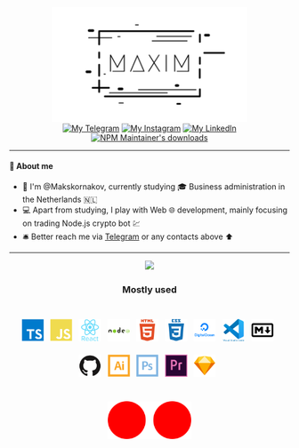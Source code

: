 <div id="header" align="center">
  <a href="https://darkforce.nl"><img src="./src/logoAnimated.svg" width="350"/></a>
</div>
<div align="center">
<a href="https://t.me/makskornakov">
  <img src="https://img.shields.io/static/v1?label=&message=Telegram&color=blue&?style=for-the-badge&logo=telegram" alt="My Telegram"/></a>
<a href="https://instagram.com/makskornakov">
<img src="https://img.shields.io/static/v1?label=&message=Instagram&color=blueviolet&?style=for-the-badge&logo=instagram" alt="My Instagram"/></a>
<a href="">
<img src="https://img.shields.io/static/v1?label=&message=LinkedIn&color=informational&?style=for-the-badge&logo=LinkedIn" alt="My LinkedIn"/></a>
</div>
<div align="center">
<a href="https://www.npmjs.com/~makskornakov"><img alt="NPM Maintainer's downloads" src="https://img.shields.io/endpoint?url=https%3A%2F%2Fraw.githubusercontent.com%2Fmakskornakov%2Fgithub-readme-npm-downloads%2Fmaster%2Fstats.json"></a>
</div>

---

#### :space_invader: About me

- :vulcan_salute: I'm @Makskornakov, currently studying :mortar_board: Business administration in the Netherlands :netherlands:
- :computer: Apart from studying, I play with Web :globe_with_meridians: development, mainly focusing on trading Node.js crypto bot :chart:
- :bellhop_bell: Better reach me via [Telegram](https://t.me/makskornakov) or any contacts above :arrow_up:

---

<div align="center">
<img src="https://media2.giphy.com/media/jSKBmKkvo2dPQQtsR1/giphy.gif?cid=ecf05e471axerhdmbamhunbydqtf7mtwdwi7e8m6s7tiucsb&rid=giphy.gif&ct=s" width="150"/>
<br>
 <h3 align="center">Mostly used<h3>
<br>
<div align="center">
<a href="https://www.typescriptlang.org"><img src="https://raw.githubusercontent.com/devicons/devicon/1119b9f84c0290e0f0b38982099a2bd027a48bf1/icons/typescript/typescript-plain.svg" title="TypeScript" alt="TypeScript" width="40" height="40"/></a>&nbsp;&nbsp;
<a href="https://www.javascript.com"><img src="https://raw.githubusercontent.com/devicons/devicon/1119b9f84c0290e0f0b38982099a2bd027a48bf1/icons/javascript/javascript-plain.svg" title="JavaScript" alt="JavaScript" width="40" height="40"/></a>&nbsp;&nbsp;
<a href="https://reactjs.org"><img src="https://raw.githubusercontent.com/devicons/devicon/1119b9f84c0290e0f0b38982099a2bd027a48bf1/icons/react/react-original-wordmark.svg" title="react" alt="react" width="40" height="40"/></a>&nbsp;&nbsp;
<a href="https://nodejs.dev/en/"><img src="https://raw.githubusercontent.com/devicons/devicon/1119b9f84c0290e0f0b38982099a2bd027a48bf1/icons/nodejs/nodejs-original-wordmark.svg" title="NodeJs" alt="NodeJs" width="40" height="40"/></a>&nbsp;&nbsp;
<a href="https://en.wikipedia.org/wiki/HTML5"><img src="https://raw.githubusercontent.com/devicons/devicon/1119b9f84c0290e0f0b38982099a2bd027a48bf1/icons/html5/html5-plain-wordmark.svg" title="HTML5" alt="HTML5" width="40" height="40"/></a>&nbsp;&nbsp;
<a href="https://www.w3.org/Style/CSS/Overview.en.html"><img src="https://raw.githubusercontent.com/devicons/devicon/1119b9f84c0290e0f0b38982099a2bd027a48bf1/icons/css3/css3-plain-wordmark.svg" title="CSS3" alt="CSS3" width="40" height="40"/></a>&nbsp;&nbsp;
<a href="https://www.digitalocean.com"><img src="https://raw.githubusercontent.com/devicons/devicon/1119b9f84c0290e0f0b38982099a2bd027a48bf1/icons/digitalocean/digitalocean-original-wordmark.svg" title="DigitalOcean" alt="DigitalOcean" width="40" height="40"/></a>&nbsp;&nbsp;
<a href="https://vscode.dev"><img src="https://raw.githubusercontent.com/devicons/devicon/1119b9f84c0290e0f0b38982099a2bd027a48bf1/icons/vscode/vscode-original-wordmark.svg" title="VsCode" alt="Visual studio code" width="40" height="40"/></a>&nbsp;&nbsp;
<a href="https://www.markdownguide.org"><img src="https://raw.githubusercontent.com/devicons/devicon/1119b9f84c0290e0f0b38982099a2bd027a48bf1/icons/markdown/markdown-original.svg" title="Markdown" alt="Markdown" width="40" height="40"/></a>&nbsp;&nbsp;
           
</div>
<br>

<div align="center">
<a href="https://www.github.com"><img src="https://raw.githubusercontent.com/devicons/devicon/1119b9f84c0290e0f0b38982099a2bd027a48bf1/icons/github/github-original.svg" title="Github" alt="Github" width="40" height="40"/></a>&nbsp;&nbsp;
<a href="https://www.adobe.com/nl/products/illustrator.html"><img src="https://raw.githubusercontent.com/devicons/devicon/1119b9f84c0290e0f0b38982099a2bd027a48bf1/icons/illustrator/illustrator-line.svg" title="Illustrator" alt="Illustrator" width="40" height="40"/></a>&nbsp;&nbsp;
<a href="https://www.adobe.com/products/photoshop.html"><img src="https://raw.githubusercontent.com/devicons/devicon/1119b9f84c0290e0f0b38982099a2bd027a48bf1/icons/photoshop/photoshop-line.svg" title="Photoshop" alt="Photoshop" width="40" height="40"/></a>&nbsp;&nbsp;
<a href="https://www.adobe.com/products/premiere.html"><img src="https://raw.githubusercontent.com/devicons/devicon/1119b9f84c0290e0f0b38982099a2bd027a48bf1/icons/premierepro/premierepro-original.svg" title="Premier Pro" alt="Premier Pro" width="40" height="40"/></a>&nbsp;&nbsp;
<a href="https://www.sketch.com"><img src="https://raw.githubusercontent.com/devicons/devicon/1119b9f84c0290e0f0b38982099a2bd027a48bf1/icons/sketch/sketch-original.svg" title="Sketch" alt="Sketch" width="40" height="40"/></a>&nbsp;&nbsp;
</div>
<br><br>
<img src="./src/logoClassic.svg" width="150" align="center"/>
